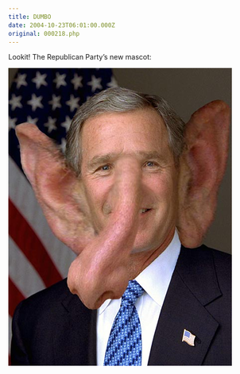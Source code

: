 ```yaml
---
title: DUMBO
date: 2004-10-23T06:01:00.000Z
original: 000218.php
---
```


Lookit! The Republican Party’s new mascot:

<p class="polaroid" style="--deg: -2deg"><img src="./bush-dumbo.jpg" /></p>

<!-- <div class="commentdivider"></div><span class="commentheader">1 Comment</span>

<div class="commentdivider">
<span class="commentauthorbox">Posted by u.m.</span>
<span class="commentdatebox">Monday, October 25, 2004</span>
<span class="commenttimebox"> 9:08 AM</span>
</div>
<div class="commentbody">That’s funny - now show us the big ass of the donkey for the democratic party, or is that redundant?</div> -->
